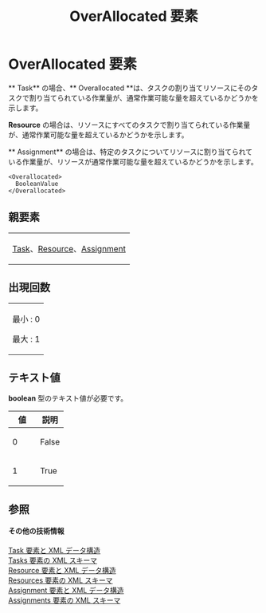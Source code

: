 ﻿---
title: OverAllocated 要素
TOCTitle: OverAllocated 要素
ms:assetid: 9f8faa7d-0f6a-4822-99a0-aaf381af279b
ms:mtpsurl: https://msdn.microsoft.com/ja-jp/library/Bb968615(v=office.12)
ms:contentKeyID: 16743420
ms.date: 06/30/2008
mtps_version: v=office.12
ms.translationtype: HT
---

# OverAllocated 要素

** Task** の場合、** Overallocated **は、タスクの割り当てリソースにそのタスクで割り当てられている作業量が、通常作業可能な量を超えているかどうかを示します。

**Resource** の場合は、リソースにすべてのタスクで割り当てられている作業量が、通常作業可能な量を超えているかどうかを示します。

** Assignment** の場合は、特定のタスクについてリソースに割り当てられている作業量が、リソースが通常作業可能な量を超えているかどうかを示します。

    <Overallocated>
      BooleanValue
    </Overallocated>

## 親要素

<table>
<colgroup>
<col style="width: 100%" />
</colgroup>
<tbody>
<tr class="odd">
<td><p><a href="task-element.md">Task</a>、<a href="resource-element.md">Resource</a>、<a href="assignment-element.md">Assignment</a></p></td>
</tr>
</tbody>
</table>


## 出現回数


<table>
<colgroup>
<col style="width: 100%" />
</colgroup>
<tbody>
<tr class="odd">
<td><p>最小 : 0</p>
<p>最大 : 1</p></td>
</tr>
</tbody>
</table>


## テキスト値

**boolean** 型のテキスト値が必要です。

<table>
<colgroup>
<col style="width: 50%" />
<col style="width: 50%" />
</colgroup>
<thead>
<tr class="header">
<th>値</th>
<th>説明</th>
</tr>
</thead>
<tbody>
<tr class="odd">
<td><p>0</p></td>
<td><p>False</p></td>
</tr>
<tr class="even">
<td><p>1</p></td>
<td><p>True</p></td>
</tr>
</tbody>
</table>


## 参照

#### その他の技術情報

[Task 要素と XML データ構造](task-elements-and-xml-structure.md)  
[Tasks 要素の XML スキーマ](xml-schema-for-the-tasks-element.md)  
[Resource 要素と XML データ構造](resource-elements-and-xml-structure.md)  
[Resources 要素の XML スキーマ](xml-schema-for-the-resources-element.md)  
[Assignment 要素と XML データ構造](assignment-elements-and-xml-structure.md)  
[Assignments 要素の XML スキーマ](xml-schema-for-the-assignments-element.md)

